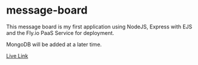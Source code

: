 # message-board

This message board is my first application using NodeJS, Express with EJS and the Fly.io PaaS Service for deployment.

MongoDB will be added at a later time.

[Live Link](https://mini-message-board-express.fly.dev/)
